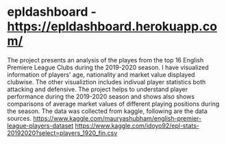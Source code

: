 # epldashboard - https://epldashboard.herokuapp.com/
The project presents an analysis of the playes from the top 16 English Premiere League Clubs during the 2019-2020 season. I have visualized information of players' age, nationality and market value displayed clubwise. The other visualiztion includes indivual player statistics both attacking and defensive. The project helps to understand player performance during the 2019-2020 season and shows also shows comparisons of average market values of different playing positions during the season.
The data was collected from kaggle, following are the data sources.
https://www.kaggle.com/mauryashubham/english-premier-league-players-dataset
https://www.kaggle.com/idoyo92/epl-stats-20192020?select=players_1920_fin.csv
